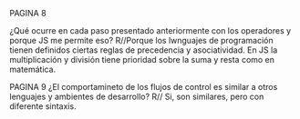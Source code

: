 PAGINA 8

¿Qué ocurre en cada paso presentado anteriormente con los operadores y porque JS me permite eso?
R//Porque los lwnguajes de programación tienen definidos ciertas reglas de precedencia y asociatividad.
En JS la multiplicación y división tiene prioridad sobre la suma y resta como en matemática.

PAGINA 9
¿El comportamineto de los flujos de control es similar a otros lenguajes y ambientes de desarrollo?
R// Si, son similares, pero con diferente sintaxis.
